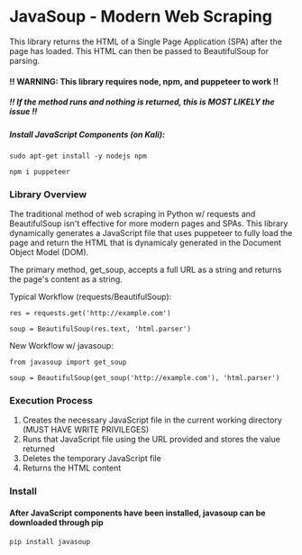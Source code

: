 # JavaSoup - Modern Web Scraping

This library returns the HTML of a Single Page Application (SPA) after the page has loaded.  This HTML can then be passed to BeautifulSoup for parsing.

#### !! WARNING: This library requires node, npm, and puppeteer to work !!
##### !! If the method runs and nothing is returned, this is MOST LIKELY the issue !!

##### Install JavaScript Components (on Kali):

`sudo apt-get install -y nodejs npm`

`npm i puppeteer`

### Library Overview

The traditional method of web scraping in Python w/ requests and BeautifulSoup isn't effective for more modern pages and SPAs.  This library dynamically generates a JavaScript file that uses puppeteer to fully load the page and return the HTML that is dynamicaly generated in the Document Object Model (DOM).

The primary method, get_soup, accepts a full URL as a string and returns the page's content as a string.

Typical Workflow (requests/BeautifulSoup):

`res = requests.get('http://example.com')`

`soup = BeautifulSoup(res.text, 'html.parser')`

New Workflow w/ javasoup:

`from javasoup import get_soup`

`soup = BeautifulSoup(get_soup('http://example.com'), 'html.parser')`

### Execution Process

1. Creates the necessary JavaScript file in the current working directory (MUST HAVE WRITE PRIVILEGES)
2. Runs that JavaScript file using the URL provided and stores the value returned
3. Deletes the temporary JavaScript file
4. Returns the HTML content

### Install

#### After JavaScript components have been installed, javasoup can be downloaded through pip

`pip install javasoup`
